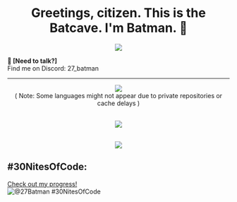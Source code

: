 <h1 align="center">Greetings, citizen. This is the Batcave. I'm Batman. 🦇</h1>

<p align="center">
   <img src="https://img.shields.io/badge/Vengeance-🦇-%23000000?style=flat-square&logo=batman&logoColor=yellow">
</p>

**💬 [Need to talk?]**  
Find me on Discord: 27_batman

---

<p align="center">
   <img src="https://github-readme-stats.vercel.app/api/top-langs/?username=27-Batman&layout=compact&theme=graywhite&hide_border=true&cache_seconds=1800&v=3">
   <br>
   ( Note: Some languages might not appear due to private repositories or cache delays )
   <br><br>
</p>

<p align="center">
   <img src="https://media.giphy.com/media/Mige4cGk6l3Gg/giphy.gif">
   <br><br>
</p>

<p align="center">
   <img src="https://readme-typing-svg.herokuapp.com?font=Fira+Code&size=22&duration=4000&pause=500&color=yellow&width=700&center=true&lines=I+AM+VENGEANCE.;I+AM+THE+NIGHT.;I+AM+BATMAN.">
</p>


## #30NitesOfCode:
  [Check out my progress!](https://www.codedex.io/@27Batman/30-nites-of-code)  
  ![@27Batman #30NitesOfCode](https://www.codedex.io/api/petStatus?user=27Batman)

